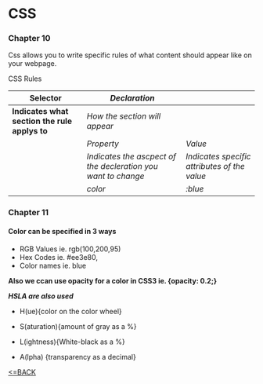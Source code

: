 # CSS

### Chapter 10

Css allows you to write specific rules of what content should appear like on your webpage.

CSS Rules

 __Selector__ |  _Declaration_ |    | 
| --- | --- | --- |
__Indicates what section the rule applys to__ |  _How the section will appear_ |   | 
  |  |  _Property_ | _Value_ |
  |   | _Indicates the ascpect of the decleration you want to change_ | _Indicates specific attributes of the value_ |
|  | _color_    | _:blue_ |

### Chapter 11

#### Color can be specified in 3 ways 
- RGB Values ie. rgb(100,200,95)
- Hex Codes ie. #ee3e80, 
- Color names ie. blue

__Also we ccan use opacity for a color in CSS3 ie. {opacity: 0.2;}__

_____HSLA__ are also used___

- H(ue){color on the color wheel} 

- S(aturation){amount of gray as a %}

- L(ightness){White-black as a %}

- A(lpha) {transparency as a decimal}



[<=BACK](README.md)